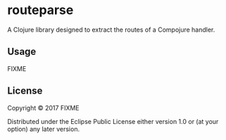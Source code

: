 # routeparse

A Clojure library designed to extract the routes of a Compojure handler.

## Usage

FIXME

## License

Copyright © 2017 FIXME

Distributed under the Eclipse Public License either version 1.0 or (at
your option) any later version.
